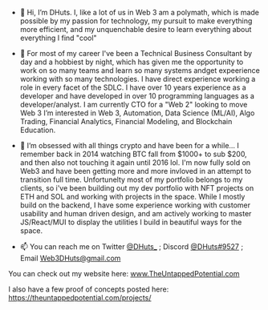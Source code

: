 - 👋 Hi, I’m DHuts. I, like a lot of us in Web 3 am a polymath, which is made possible by my passion for technology, my pursuit to make everything more efficient, and my unquenchable desire to learn everything about everything I find "cool" 

- 👀 For most of my career I've been a Technical Business Consultant by day and a hobbiest by night, which has given me the opportunity to work on so many teams and learn so many systems andget expeerience working with so many technologies. I have direct experience working a role in every facet of the SDLC. I have over 10 years experience as a developer and have developed in over 10 programming languages as a developer/analyst. I am currently CTO for a "Web 2" looking to move Web 3 I’m interested in Web 3, Automation, Data Science (ML/AI), Algo Trading, Financial Analytics, Financial Modeling, and Blockchain Education.

- 🌱 I’m obsessed with all things crypto and have been for a while... I remember back in 2014 watching BTC fall from $1000+ to sub $200, and then also not touching it again until 2016 lol. I'm now fully sold on Web3 and have been getting more and more invloved in an attempt to transition full time. Unfortunelty most of my portfolio belongs to my clients, so i've been building out my dev portfolio with NFT projects on ETH and SOL and working with projects in the space. While I mostly build on the backend, I have some experience working with customer usability and human driven design, and am actively working to master JS/React/MUI to display the utilities I build in beautiful ways for the space.

- 📫 You can reach me on Twitter <a href = "https://twitter.com/DHuts_">@DHuts_</a> ; Discord <a href = "https://Discordapp.com/users/DHuts#9527">@DHuts#9527</a> ; Email <a href = "Mailto:Web3DHuts@gmail.com">Web3DHuts@gmail.com</a>

You can check out my website here:
www.TheUntappedPotential.com

I also have a few proof of concepts posted here:
https://theuntappedpotential.com/projects/

<!---
MidwestGentleman/MidwestGentleman is a ✨ special ✨ repository because its `README.md` (this file) appears on your GitHub profile.
You can click the Preview link to take a look at your changes.
--->
